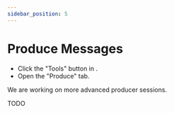 ```yaml
---
sidebar_position: 5
---
```


# Produce Messages

- Click the "Tools" button in .
- Open the "Produce" tab.

We are working on more advanced producer sessions.

TODO
